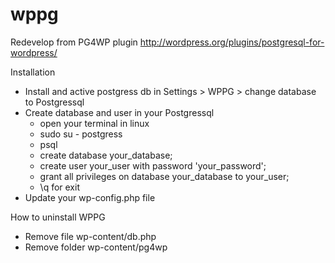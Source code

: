 # wppg

Redevelop from PG4WP plugin http://wordpress.org/plugins/postgresql-for-wordpress/

Installation

- Install and active postgress db in Settings > WPPG > change database to Postgressql
- Create database and user in your Postgressql
	- open your terminal in linux
	- sudo su - postgress
	- psql
	- create database your_database;
	- create user your_user with password 'your_password';
	- grant all privileges on database your_database to your_user;
	- \q for exit
- Update your wp-config.php file

How to uninstall WPPG

- Remove file wp-content/db.php
- Remove folder wp-content/pg4wp
